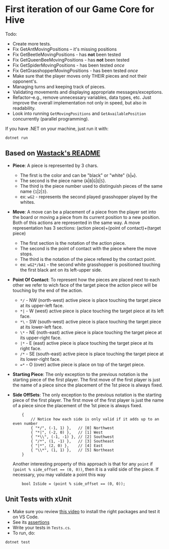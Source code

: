 # First iteration of our Game Core for Hive
Todo:
- Create more tests.
- Fix GetAntMovingPositions – it's missing positions 
- Fix GetBeetleMovingPositions - has **not** been tested
- Fix GetQueenBeeMovingPositions - has **not** been tested
- Fix GetSpiderMovingPositions - has been tested *once*
- Fix GetGrasshopperMovingPositions - has been tested *once*
- Make sure that the player moves only THEIR pieces and not their opponent's.
- Managing turns and keeping track of pieces.
- Validating movements and displaying appropriate messages/exceptions.
- Refactor–e.g., remove unnecessary variables, data types, etc. Just improve the overall implementation not only in speed, but also in readability.
- Look into running `GetMovingPositions` and `GetAvailablePosition` concurrently (parallel programming).

If you have .NET on your machine, just run it with:
```
dotnet run
```

## Based on [Wastack's README](https://github.com/Wastack/hive_AI/blob/master/README.md)
 - __Piece__:
    A piece is represented by 3 chars.
    * The first is the color and can be "black" or "white" {`b`|`w`}.
    * The second is the piece name {`A`|`B`|`G`|`Q`|`S`}.
    * The third is the piece number used to distinguish pieces of the same
        name {`1`|`2`|`3`}.
    * ex: `wG2` - represents the second played grasshopper played by the
        whites.

 - __Move__:
    A move can be a placement of a piece from the player set into the board or
    moving a piece from its current position to a new position. Both of this
    actions are represented in the same way.
    A move representation has 3 sections:
        (action piece)+(point of contact)+(target piece)
    * The first section is the notation of the action piece.
    * The second is the point of contact with the piece where the move stops.
    * The third is the notation of the piece refered by the contact point.
    * ex: `wG2*/bA1` - the second white grasshopper is positioned touching the
        first black ant on its left-upper side.

 - __Point Of Contact__:
    To represent how the pieces are placed next to each other we refer to wich
    face of the target piece the action piece will be touching by the end of
    the action.
    * `*/` - NW (north-west) active piece is place touching the target piece
        at its upper-left face.
    * `*|` - W (west) active piece is place touching the target piece at its
        left face.
    * `*\` - SW (south-west) active piece is place touching the target piece
        at its lower-left face.
    * `\*` - NE (noth-east) active piece is place touching the target piece at
        its upper-right face.
    * `|*` - E (east) active piece is place touching the target piece at its
        right face.
    * `/*` - SE (south-east) active piece is place touching the target piece
        at its lower-right face.
    * `=*` - O (over) active piece is place on top of the target piece.

 - __Starting Piece__:
    The only exception to the previous notation is the starting piece of the
    first player. The first move of the first player is just the name of a
    piece since the placement of the 1st piece is always fixed.

 - __Side OffSets__:
    The only exception to the previous notation is the starting piece of the
    first player. The first move of the first player is just the name of a
    piece since the placement of the 1st piece is always fixed.
    ```
        {
            // Notice how each side is only valid if it adds up to an even number
            { "*/", (-1, 1) },   // [0] Northwest
            { "*|", (-2, 0) },   // [1] West
            { "*\\", (-1, -1) }, // [2] Southwest
            { "/*", (1, -1) },   // [3] Southeast
            { "|*", (2, 0) },    // [4] East
            { "\\*", (1, 1) },   // [5] Northeast
        }
    ```

    Another interesting property of this approach is that for any `point` if `(point % side_offset == (0, 0))`, then it is a valid side of the piece. If necessary, you may validate a point this way
    ```
        bool IsSide = (point % side_offset == (0, 0));
    ``` 

## Unit Tests with xUnit
- Make sure you review [this video](https://www.youtube.com/watch?v=HQmbAdjuB88&t=495s) to install the right packages and test it on VS Code.
- See its [assertions](https://textbooks.cs.ksu.edu/cis400/1-object-orientation/04-testing/05-xunit-assertions/)
- Write your tests in `Tests.cs`.
- To run, do:
```
dotnet test
```